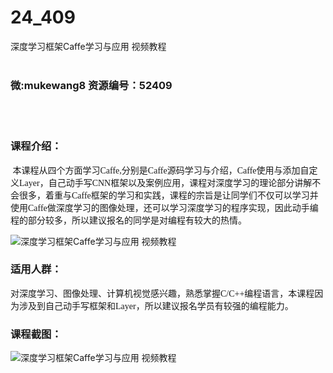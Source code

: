 # 24_409
深度学习框架Caffe学习与应用 视频教程
<br/></br>
<h3>微:mukewang8 资源编号：52409</h3>
<br/></br>
<h3>课程介绍：</h3>
<p align="left"><span style="font-family: �;">&nbsp;本课程从四个方面学习<a title="查看与 Caffe 相关的文章" target="_blank">Caffe</a>,分别是Caffe源码学习与介绍，Caffe使用与添加自定义Layer，自己动手写CNN框架以及案例应用，课程对深度学习的理论部分讲解不会很多，着重与Caffe框架的学习和实践，课程的宗旨是让同学们不仅可以学习并使用Caffe做深度学习的图像处理，还可以学习深度学习的程序实现，因此动手编程的部分较多，所以建议报名的同学是对编程有较大的热情。</span></p>
<p><img src="https://www.ko996.com/wp-content/uploads/img/2018/02/2-29-300x185.png" alt="深度学习框架Caffe学习与应用 视频教程"></p>
<h3>适用人群：</h3>
<p align="left"><span style="font-family: �;">对深度学习、图像处理、计算机视觉感兴趣，熟悉掌握C/C++编程语言，本课程因为涉及到自己动手写框架和Layer，所以建议报名学员有较强的编程能力。</span></p>
<h3>课程截图：</h3>
<p><img src="https://www.ko996.com/wp-content/uploads/img/2018/02/3-13-300x227.png" alt="深度学习框架Caffe学习与应用 视频教程"></p>
